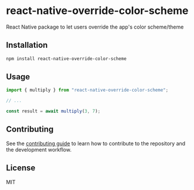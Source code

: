 # react-native-override-color-scheme

React Native package to let users override the app's color scheme/theme

## Installation

```sh
npm install react-native-override-color-scheme
```

## Usage

```js
import { multiply } from "react-native-override-color-scheme";

// ...

const result = await multiply(3, 7);
```

## Contributing

See the [contributing guide](CONTRIBUTING.md) to learn how to contribute to the repository and the development workflow.

## License

MIT
